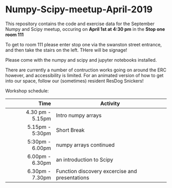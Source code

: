 # Numpy-Scipy-meetup-April-2019

This repository contains the code and exercise data for the September Numpy and Scipy meetup, occuring on **April 1st at 4:30 pm** in the **Stop one room 111**

To get to room 111 please enter stop one via the swanston street entrance, and then take the stairs on the left. THere will be signage!

Please come with the numpy and scipy and jupyter notebooks installed.

There are currently a number of contruction works going on around the ERC however, and accessibility is limited. For an animated version of how to get into our space, follow our (sometimes) resident ResDog Snickers!




Workshop schedule:

|Time| Activity|
|---:|---|
|4.30 pm - 5.15pm|Intro numpy arrays|
|5.15pm - 5:30pm|Short Break|
|5:30pm - 6.00pm|numpy arrays continued|
|6.00pm - 6.30pm|an introduction to Scipy|
|6.30pm - 7.30pm|Function discovery excercise and presentations|
